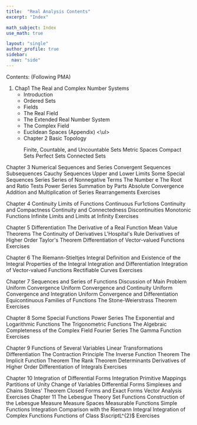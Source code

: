 ```yaml
---
title:  "Real Analysis Contents"
excerpt: "Index"

math_subject: Index
use_math: true

layout: "single"
author_profile: true
sidebar:
  nav: "side"
---
```


Contents: (Following PMA)
<ol>
  <li> Chap1 The Real and Complex Number Systems
    <ul>
      <li> Introduction
      <li> Ordered Sets
      <li> Fields
      <li> The Real Field
      <li> The Extended Real Number System
      <li> The Complex Field
      <li> Euclidean Spaces
      (Appendix)
    <\ul>
<li> Chapter 2 Basic Topology

Finite, Countable, and Uncountable Sets
Metric Spaces
Compact Sets
Perfect Sets
Connected Sets
</ol>
Chapter 3 Numerical Sequences and Series
Convergent Sequences
Subsequences
Cauchy Sequences
Upper and Lower Limits
Some Special Sequences
Series
Series of Nonnegative Terms
The Number e
The Root and Ratio Tests
Power Series
Summation by Parts
Absolute Convergence
Addition and Multiplication of Series
Rearrangements
Exercises

Chapter 4 Continuity
Limits of Functions
Continuous Fur1ctions
Continuity and Compactness
Continuity and Connectedness
Discontinuities
Monotonic Functions
Infinite Limits and Limits at Infinity
Exercises

Chapter 5 Differentiation
The Derivative of a Real Function
Mean Value Theorems
The Continuity of Derivatives
L'Hospital's Rule
Derivatives of Higher Order
Taylor's Theorem
Differentiation of Vector-valued Functions
Exercises

Chapter 6 The Riemann-Stieltjes Integral
Definition and Existence of the Integral
Properties of the Integral
Integration and Differentiation
Integration of Vector-valued Functions
Rectifiable Curves
Exercises

Chapter 7 Sequences and Series of Functions
Discussion of Main Problem
Uniform Convergence
Uniform Convergence and Continuity
Uniform Convergence and Integration
Uniform Convergence and Differentiation
Equicontinuous Families of Functions
The Stone-Weierstrass Theorem
Exercises


Chapter 8 Some Special Functions
Power Series
The Exponential and Logarithmic Functions
The Trigonometric Functions
The Algebraic Completeness of the Complex Field
Fourier Series
The Gamma Function
Exercises


Chapter 9 Functions of Several Variables
Linear Transformations
Differentiation
The Contraction Principle
The Inverse Function Theorem
The Implicit Function Theorem
The Rank Theorem
Determinants
Derivatives of Higher Order
Differentiation of Integrals
Exercises

Chapter 10 Integration of Differential Forms
Integration
Primitive Mappings
Partitions of Unity
Change of Variables
Differential Forms
Simplexes and Chains
Stokes' Theorem
Closed Forms and Exact Forms
Vector Analysis
Exercises
Chapter 11 The Lebesgue Theory
Set Functions
Construction of the Lebesgue Measure
Measure Spaces
Measurable Functions
Simple Functions
Integration
Comparison with the Riemann Integral
Integration of Complex Functions
Functions of Class $\scriptL^{2}$
Exercises


